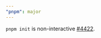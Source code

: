 ```yaml
---
"pnpm": major
---
```


`pnpm init` is non-interactive [#4422](https://github.com/pnpm/pnpm/pull/4422).
